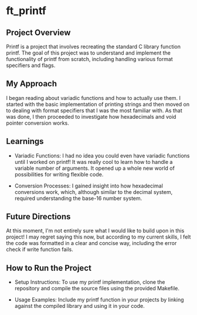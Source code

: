 # ft_printf

## Project Overview

Printf is a project that involves recreating the standard C library function printf. The goal of this project was to understand and implement the functionality of printf from scratch, including handling various format specifiers and flags.

## My Approach

I began reading about variadic functions and how to actually use them. I started with the basic implementation of printing strings and then moved on to dealing with format specifiers that I was the most familiar with. As that was done, I then proceeded to investigate how hexadecimals and void pointer conversion works.

## Learnings

- Variadic Functions: I had no idea you could even have variadic functions until I worked on printf! It was really cool to learn how to handle a variable number of arguments. It opened up a whole new world of possibilities for writing flexible code.

- Conversion Processes: I gained insight into how hexadecimal conversions work, which, although similar to the decimal system, required understanding the base-16 number system.

## Future Directions

At this moment, I'm not entirely sure what I would like to build upon in this project! I may regret saying this now, but according to my current skills, I felt the code was formatted in a clear and concise way, including the error check if write function fails.

## How to Run the Project

- Setup Instructions: To use my printf implementation, clone the repository and compile the source files using the provided Makefile.

- Usage Examples: Include my printf function in your projects by linking against the compiled library and using it in your code.
